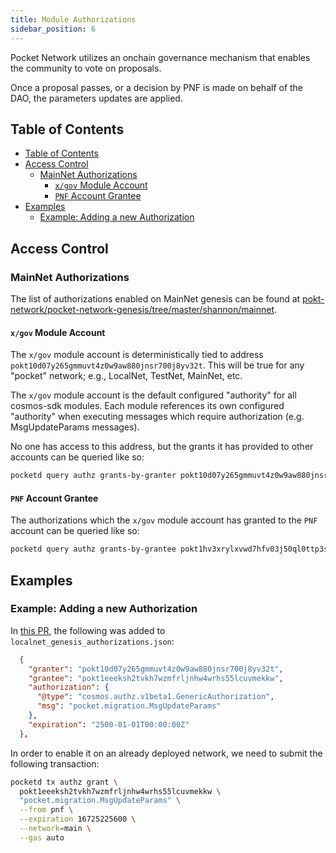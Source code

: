 ```yaml
---
title: Module Authorizations
sidebar_position: 6
---
```


Pocket Network utilizes an onchain governance mechanism that enables the community to vote on proposals.

Once a proposal passes, or a decision by PNF is made on behalf of the DAO, the parameters updates are applied.

## Table of Contents

- [Table of Contents](#table-of-contents)
- [Access Control](#access-control)
  - [MainNet Authorizations](#mainnet-authorizations)
    - [`x/gov` Module Account](#xgov-module-account)
    - [`PNF` Account Grantee](#pnf-account-grantee)
- [Examples](#examples)
  - [Example: Adding a new Authorization](#example-adding-a-new-authorization)

## Access Control

### MainNet Authorizations

The list of authorizations enabled on MainNet genesis can be found at [pokt-network/pocket-network-genesis/tree/master/shannon/mainnet](https://github.com/pokt-network/pocket-network-genesis/tree/master/shannon/mainnet).

#### `x/gov` Module Account

The `x/gov` module account is deterministically tied to address `pokt10d07y265gmmuvt4z0w9aw880jnsr700j8yv32t`. This will be true for any "pocket" network; e.g., LocalNet, TestNet, MainNet, etc.

The `x/gov` module account is the default configured "authority" for all cosmos-sdk modules. Each module references its own configured "authority" when executing messages which require authorization (e.g. MsgUpdateParams messages).

No one has access to this address, but the grants it has provided to other accounts can be queried like so:

```bash
pocketd query authz grants-by-granter pokt10d07y265gmmuvt4z0w9aw880jnsr700j8yv32t --network=main
```

#### `PNF` Account Grantee

The authorizations which the `x/gov` module account has granted to the `PNF` account can be queried like so:

```bash
pocketd query authz grants-by-grantee pokt1hv3xrylxvwd7hfv03j50ql0ttp3s5hqqelegmv --network=main
```

## Examples

### Example: Adding a new Authorization

In [this PR](https://github.com/pokt-network/poktroll/pull/1173/files), the following was added to `localnet_genesis_authorizations.json`:

```json
  {
    "granter": "pokt10d07y265gmmuvt4z0w9aw880jnsr700j8yv32t",
    "grantee": "pokt1eeeksh2tvkh7wzmfrljnhw4wrhs55lcuvmekkw",
    "authorization": {
      "@type": "cosmos.authz.v1beta1.GenericAuthorization",
      "msg": "pocket.migration.MsgUpdateParams"
    },
    "expiration": "2500-01-01T00:00:00Z"
  },
```

In order to enable it on an already deployed network, we need to submit the following transaction:

```bash
pocketd tx authz grant \
  pokt1eeeksh2tvkh7wzmfrljnhw4wrhs55lcuvmekkw \
  "pocket.migration.MsgUpdateParams" \
  --from pnf \
  --expiration 16725225600 \
  --network=main \
  --gas auto
```
